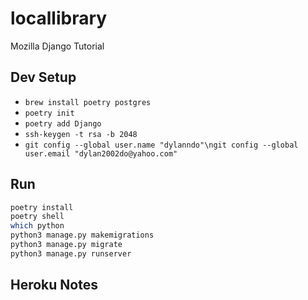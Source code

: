 # locallibrary
Mozilla Django Tutorial

## Dev Setup
* `brew install poetry postgres`
* `poetry init`
* `poetry add Django`
* `ssh-keygen -t rsa -b 2048`
* `git config --global user.name "dylanndo"\ngit config --global user.email "dylan2002do@yahoo.com"`

## Run
```bash
poetry install
poetry shell
which python
python3 manage.py makemigrations
python3 manage.py migrate
python3 manage.py runserver
```
## Heroku Notes
```poetry export --without-hashes -f requirements.txt --output requirements.txt
```